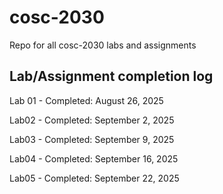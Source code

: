 # cosc-2030
Repo for all cosc-2030 labs and assignments

## Lab/Assignment completion log

Lab 01 - Completed: August 26, 2025

Lab02 - Completed: September 2, 2025

Lab03 - Completed: September 9, 2025

Lab04 - Completed: September 16, 2025

Lab05 - Completed: September 22, 2025
